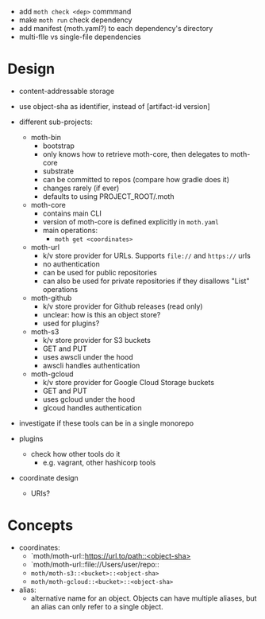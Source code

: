 - add `moth check <dep>` commmand
- make `moth run` check dependency
- add manifest (moth.yaml?) to each dependency's directory
- multi-flle vs single-file dependencies

# Design

- content-addressable storage
- use object-sha as identifier, instead of [artifact-id version]
- different sub-projects:
    - moth-bin
        - bootstrap
        - only knows how to retrieve moth-core, then delegates to moth-core
        - substrate
        - can be committed to repos (compare how gradle does it)
        - changes rarely (if ever)
        - defaults to using PROJECT_ROOT/.moth
    - moth-core
        - contains main CLI
        - version of moth-core is defined explicitly in `moth.yaml`
        - main operations:
            - `moth get <coordinates>`
    - moth-url
        - k/v store provider for URLs. Supports `file://` and `https://` urls
        - no authentication
        - can be used for public repositories
        - can also be used for private repositories if they disallows "List" operations
    - moth-github
        - k/v store provider for Github releases (read only)
        - unclear: how is this an object store?
        - used for plugins?
    - moth-s3
        - k/v store provider for S3 buckets
        - GET and PUT
        - uses awscli under the hood
        - awscli handles authentication
    - moth-gcloud
        - k/v store provider for Google Cloud Storage buckets
        - GET and PUT
        - uses gcloud under the hood
        - glcoud handles authentication
    
- investigate if these tools can be in a single monorepo
- plugins
    - check how other tools do it
        - e.g. vagrant, other hashicorp tools
- coordinate design
    - URIs?

# Concepts

- coordinates:
    - `moth/moth-url::https://url.to/path::<object-sha>
    - `moth/moth-url::file://Users/user/repo::<object-sha>
    - `moth/moth-s3::<bucket>::<object-sha>`
    - `moth/moth-gcloud::<bucket>::<object-sha>`
- alias:
    - alternative name for an object. Objects can have multiple aliases, but an alias can only refer to a single object.
